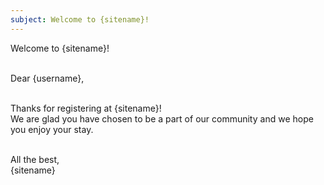 ```yaml
---
subject: Welcome to {sitename}!
---
```

Welcome to {sitename}!<br><br>

Dear {username},<br><br>

Thanks for registering at {sitename}!<br> We are glad you have chosen to be a part of our community and we hope you enjoy your stay.<br><br>

All the best,<br>
{sitename}
